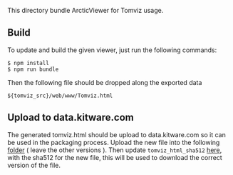 This directory bundle ArcticViewer for Tomviz usage.

Build
-----

To update and build the given viewer, just run the following commands:

```
$ npm install
$ npm run bundle
```

Then the following file should be dropped along the exported data

```
${tomviz_src}/web/www/Tomviz.html
```

Upload to data.kitware.com
--------------------------
The generated tomviz.html should be upload to data.kitware.com so it can be used in the packaging process. Upload the new file into the following [folder](https://data.kitware.com/#collection/58c031ad8d777f0aef5d78d4/folder/58c1a33f8d777f0aef5d791e) ( leave the other versions ). Then update ```tomviz_html_sha512``` [here](https://github.com/OpenChemistry/tomviz/blob/master/CMakeLists.txt), with the sha512 for the new file, this will be used to download the correct version of the file.
